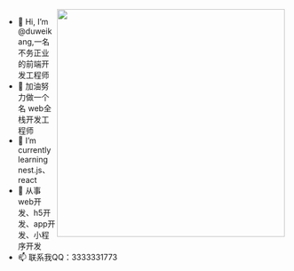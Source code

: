<img align='right' src='https://cdn.jsdelivr.net/gh/RimoChan/rimochan-cookbook/外/00.webp' width='410px'>

- 👋 Hi, I’m @duweikang,一名不务正业的前端开发工程师
- 👀 加油努力做一个名 web全栈开发工程师
- 🌱 I’m currently learning nest.js、react
- 💞️ 从事web开发、h5开发、app开发、小程序开发
- 📫 联系我QQ：3333331773

<!---
duweikang/duweikang is a ✨ special ✨ repository because its `README.md` (this file) appears on your GitHub profile.
You can click the Preview link to take a look at your changes.
--->

